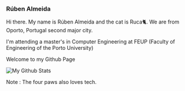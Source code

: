 ### Rúben Almeida

Hi there. My name is Rúben Almeida and the cat is Ruca🐈. We are from Oporto, Portugal second major city. 

I'm attending a master's in Computer Engineering at FEUP (Faculty of Engineering of the Porto University)

Welcome to my Github Page

![My Github Stats](https://github-readme-stats.vercel.app/api?username=arubenruben&count_private=true&show_icons=true&theme=dark)

Note : The four paws also loves tech.
